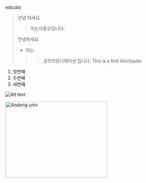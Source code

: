 edcutio
> 안녕 하세요 
>> 저는이종규입니다.


> 안녕하세요
> + 저는
>>> 공학커뮤니케이션 입니다.
>>> This is a first blockqute.

1) 첫번째
2) 두번째
3) 세번째




![Alt text](https://user-images.githubusercontent.com/86450993/123567071-5011b400-d7fc-11eb-8547-6c6b65d16753.gif "Optional title")


<img src="https://user-images.githubusercontent.com/86450993/123567071-5011b400-d7fc-11eb-8547-6c6b65d16753.gif" width="320px" height="240px" title="px(픽셀) 크기 설정" alt="Andong univ"></img><br/>
